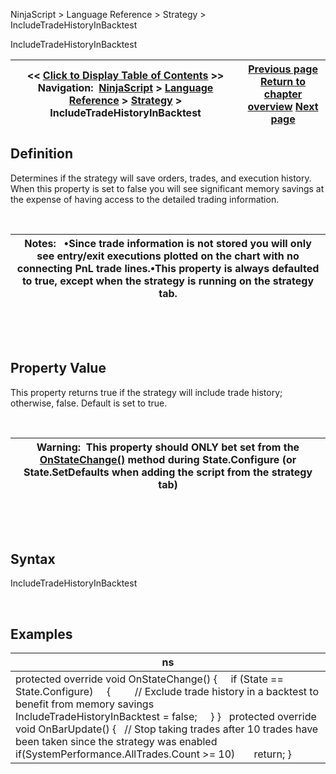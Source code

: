 ﻿


NinjaScript \> Language Reference \> Strategy \> IncludeTradeHistoryInBacktest






















IncludeTradeHistoryInBacktest







| \<\< [Click to Display Table of Contents](includetradehistoryinbacktest.md) \>\> **Navigation:**     [NinjaScript](ninjascript-1.md) \> [Language Reference](language_reference_wip-1.md) \> [Strategy](strategy-1.md) \> IncludeTradeHistoryInBacktest | [Previous page](includecommission-1.md) [Return to chapter overview](strategy-1.md) [Next page](isadoptaccountpositionaware-1.md) |
| --- | --- |











## Definition


Determines if the strategy will save orders, trades, and execution history. When this property is set to false you will see significant memory savings at the expense of having access to the detailed trading information.


 




| Notes:   •Since trade information is not stored you will only see entry/exit executions plotted on the chart with no connecting PnL trade lines.•This property is always defaulted to true, except when the strategy is running on the strategy tab. |
| --- |



 


 


## Property Value


This property returns true if the strategy will include trade history; otherwise, false. Default is set to true.


 




| Warning:  This property should ONLY bet set from the [OnStateChange()](onstatechange-1.md) method during State.Configure (or State.SetDefaults when adding the script from the strategy tab) |
| --- |



 


 


## Syntax


IncludeTradeHistoryInBacktest


 


## Examples




| ns |
| --- |
| protected override void OnStateChange() {      if (State \=\= State.Configure)      {          // Exclude trade history in a backtest to benefit from memory savings          IncludeTradeHistoryInBacktest \= false;      } }   protected override void OnBarUpdate() {    // Stop taking trades after 10 trades have been taken since the strategy was enabled    if(SystemPerformance.AllTrades.Count \>\= 10)        return; } |









